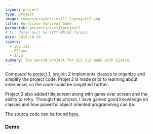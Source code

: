 ```yaml
---
layout: project
type: project
image: images/project/ics111-2/project2.png
title: Hurricane Survival Game
permalink: projects/ics111project2
# All dates must be YYYY-MM-DD format!
date: 2018-10-19
labels:
  - ICS 111
  - EZJava
  - Java
summary: The second project for ICS 111 made with EZJava.
---
```

Compared to [project 1](https://junm1ao.github.io/projects/ics111project1), project 2 implements classes to organize and simplify the project code. Projet 2 is made prior to learning about inherience, so the code could be simplified further. 

Project 2 also added title screen along with game over screen and the ability to retry. Through this project, I have gained good knowledge on classes and how powerful object oriented programming can be.

The source code can be found [here](https://github.com/JunM1ao/ICS-111-Project-2).

### Demo
<div class="ui embed" data-source="youtube" data-id="lGa06bnji6Y">
</div>
